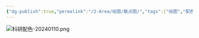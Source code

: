 ```yaml
---
{"dg-publish":true,"permalink":"/2-Area/绘图/散点图/","tags":["绘图","配色"]}
---
```


![科研配色-20240110.png](/img/user/5-Attachment/Image/%E7%A7%91%E7%A0%94%E9%85%8D%E8%89%B2-20240110.png)
